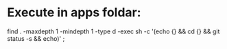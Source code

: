 # Execute in apps foldar:
find . -maxdepth 1 -mindepth 1 -type d -exec sh -c '(echo {} && cd {} && git status -s && echo)' \;

